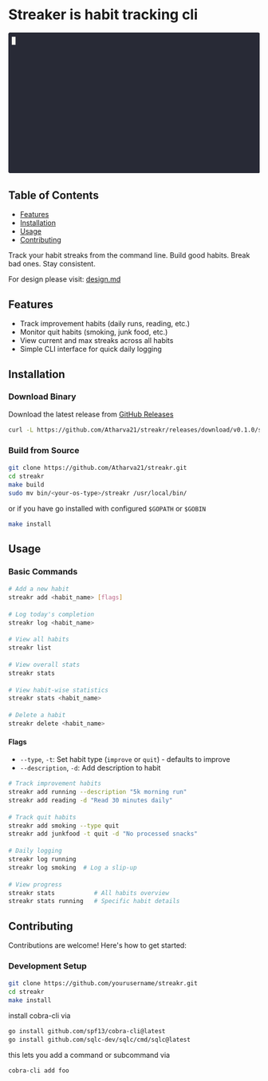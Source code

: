 # Streaker is habit tracking cli

![streakrdemo.gif](./docs/images/streakrdemo.gif)

## Table of Contents
- [Features](#features)
- [Installation](#installation)
- [Usage](#usage)
- [Contributing](#contributing)

 Track your habit streaks from the command line.
Build good habits. Break bad ones. Stay consistent.

For design please visit: [design.md](./docs/design.md)

## Features

- Track improvement habits (daily runs, reading, etc.)
- Monitor quit habits (smoking, junk food, etc.)
- View current and max streaks across all habits
- Simple CLI interface for quick daily logging

## Installation

### Download Binary
Download the latest release from [GitHub Releases](https://github.com/Atharva21/streakr/releases/download/v0.1.0/streakr)

```bash
curl -L https://github.com/Atharva21/streakr/releases/download/v0.1.0/streakr -o streakr && chmod +x streakr && sudo mv streakr /usr/local/bin/
```

### Build from Source
```bash
git clone https://github.com/Atharva21/streakr.git
cd streakr
make build
sudo mv bin/<your-os-type>/streakr /usr/local/bin/
```

or if you have go installed with configured `$GOPATH` or `$GOBIN`
```bash
make install
```

## Usage

### Basic Commands
```bash
# Add a new habit
streakr add <habit_name> [flags]

# Log today's completion
streakr log <habit_name>

# View all habits
streakr list

# View overall stats
streakr stats

# View habit-wise statistics
streakr stats <habit_name>

# Delete a habit
streakr delete <habit_name>
```
#### Flags

- `--type`, `-t`: Set habit type (`improve` or `quit`) - defaults to improve
- `--description`, `-d`: Add description to habit
```bash
# Track improvement habits
streakr add running --description "5k morning run"
streakr add reading -d "Read 30 minutes daily"

# Track quit habits  
streakr add smoking --type quit
streakr add junkfood -t quit -d "No processed snacks"

# Daily logging
streakr log running
streakr log smoking  # Log a slip-up

# View progress
streakr stats           # All habits overview
streakr stats running   # Specific habit details
```

## Contributing

Contributions are welcome! Here's how to get started:

### Development Setup
```bash
git clone https://github.com/yourusername/streakr.git
cd streakr
make install
```
install cobra-cli via 
```bash
go install github.com/spf13/cobra-cli@latest
go install github.com/sqlc-dev/sqlc/cmd/sqlc@latest

```
this lets you add a command or subcommand via 
```bash
cobra-cli add foo
```
